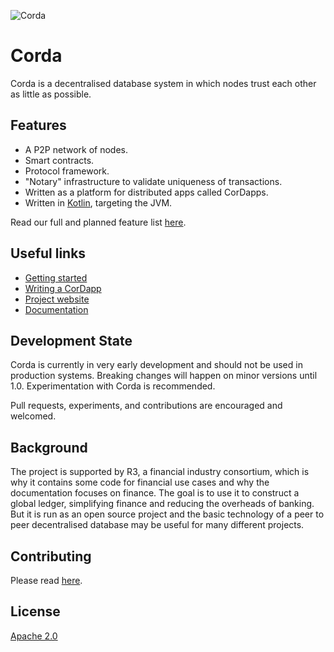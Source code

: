 ![Corda](https://todo-add-corda-logo-location)

# Corda

Corda is a decentralised database system in which nodes trust each other as little as possible.

## Features

* A P2P network of nodes.
* Smart contracts.
* Protocol framework.
* "Notary" infrastructure to validate uniqueness of transactions.
* Written as a platform for distributed apps called CorDapps.
* Written in [Kotlin](https://kotlinlang.org), targeting the JVM.
 
Read our full and planned feature list [here](https://docs.corda.net/inthebox.html).

## Useful links

* [Getting started](https://docs.corda.net/getting-set-up.html)
* [Writing a CorDapp](https://docs.corda.net/creating-a-cordapp.html)
* [Project website](https://corda.net)
* [Documentation](https://docs.corda.net)

## Development State
 
Corda is currently in very early development and should not be used in production systems. Breaking
changes will happen on minor versions until 1.0. Experimentation with Corda is recommended.

Pull requests, experiments, and contributions are encouraged and welcomed.

## Background

The project is supported by R3, a financial industry consortium, which is why it 
contains some code for financial use cases and why the documentation focuses on finance. The goal is to use it
to construct a global ledger, simplifying finance and reducing the overheads of banking. But it is run as 
an open source project and the basic technology of a peer to peer decentralised database may be useful 
for many different projects.

## Contributing

Please read [here](./CONTRIBUTING.md).

## License

[Apache 2.0](./LICENSE.md)